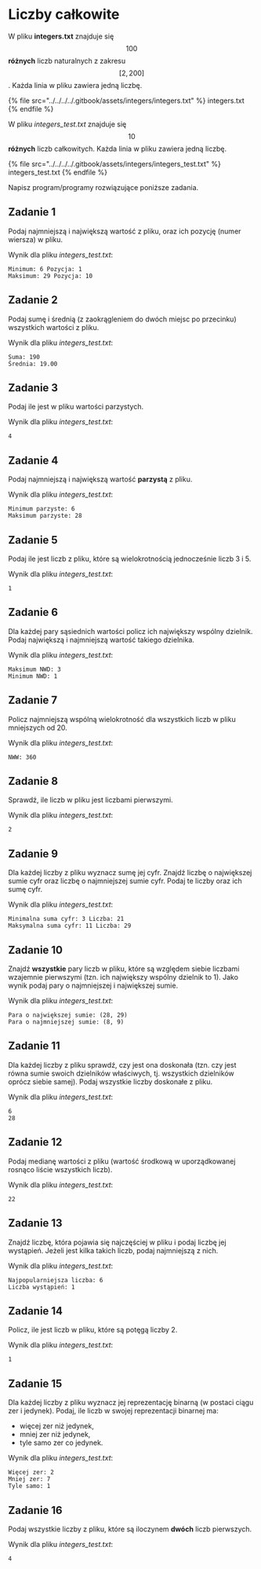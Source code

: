 # Liczby całkowite

W pliku **integers.txt** znajduje się $$100$$ **różnych** liczb naturalnych z zakresu $$[2,200]$$. Każda linia w pliku zawiera jedną liczbę.

{% file src="../../../../.gitbook/assets/integers/integers.txt" %}
integers.txt
{% endfile %}

W pliku *integers_test.txt* znajduje się $$10$$ **różnych** liczb całkowitych. Każda linia w pliku zawiera jedną liczbę.

{% file src="../../../../.gitbook/assets/integers/integers_test.txt" %}
integers_test.txt
{% endfile %}

Napisz program/programy rozwiązujące poniższe zadania.

## Zadanie 1

Podaj najmniejszą i największą wartość z pliku, oraz ich pozycję (numer wiersza) w pliku.

Wynik dla pliku *integers_test.txt*:

```
Minimum: 6 Pozycja: 1
Maksimum: 29 Pozycja: 10
```

## Zadanie 2

Podaj sumę i średnią (z zaokrągleniem do dwóch miejsc po przecinku) wszystkich wartości z pliku.

Wynik dla pliku *integers_test.txt*:

```
Suma: 190
Średnia: 19.00
```

## Zadanie 3

Podaj ile jest w pliku wartości parzystych. 

Wynik dla pliku *integers_test.txt*:

```
4
```

## Zadanie 4

Podaj najmniejszą i największą wartość **parzystą** z pliku.

Wynik dla pliku *integers_test.txt*:

```
Minimum parzyste: 6
Maksimum parzyste: 28
```

## Zadanie 5

Podaj ile jest liczb z pliku, które są wielokrotnością jednocześnie liczb 3 i 5.

Wynik dla pliku *integers_test.txt*:

```
1
```

## Zadanie 6

Dla każdej pary sąsiednich wartości policz ich największy wspólny dzielnik. Podaj największą i najmniejszą wartość takiego dzielnika.

Wynik dla pliku *integers_test.txt*:

```
Maksimum NWD: 3
Minimum NWD: 1
```

## Zadanie 7

Policz najmniejszą wspólną wielokrotność dla wszystkich liczb w pliku mniejszych od 20.

Wynik dla pliku *integers_test.txt*:

```
NWW: 360
```

## Zadanie 8

Sprawdź, ile liczb w pliku jest liczbami pierwszymi.

Wynik dla pliku *integers_test.txt*:

```
2
```

## Zadanie 9

Dla każdej liczby z pliku wyznacz sumę jej cyfr. Znajdź liczbę o największej sumie cyfr oraz liczbę o najmniejszej sumie cyfr. Podaj te liczby oraz ich sumę cyfr.

Wynik dla pliku *integers_test.txt*:

```
Minimalna suma cyfr: 3 Liczba: 21
Maksymalna suma cyfr: 11 Liczba: 29
```

## Zadanie 10

Znajdź **wszystkie** pary liczb w pliku, które są względem siebie liczbami wzajemnie pierwszymi (tzn. ich największy wspólny dzielnik to 1). Jako wynik podaj pary o najmniejszej i największej sumie.

Wynik dla pliku *integers_test.txt*:

```
Para o największej sumie: (28, 29)
Para o najmniejszej sumie: (8, 9)
```

## Zadanie 11

Dla każdej liczby z pliku sprawdź, czy jest ona doskonała (tzn. czy jest równa sumie swoich dzielników właściwych, tj. wszystkich dzielników oprócz siebie samej). Podaj wszystkie liczby doskonałe z pliku.

Wynik dla pliku *integers_test.txt*:

```
6
28
```

## Zadanie 12

Podaj medianę wartości z pliku (wartość środkową w uporządkowanej rosnąco liście wszystkich liczb).

Wynik dla pliku *integers_test.txt*:

```
22
```

## Zadanie 13

Znajdź liczbę, która pojawia się najczęściej w pliku i podaj liczbę jej wystąpień. Jeżeli jest kilka takich liczb, podaj najmniejszą z nich.

Wynik dla pliku *integers_test.txt*:

```
Najpopularniejsza liczba: 6
Liczba wystąpień: 1
```

## Zadanie 14

Policz, ile jest liczb w pliku, które są potęgą liczby 2.

Wynik dla pliku *integers_test.txt*:

```
1
```

## Zadanie 15

Dla każdej liczby z pliku wyznacz jej reprezentację binarną (w postaci ciągu zer i jedynek). Podaj, ile liczb w swojej reprezentacji binarnej ma: 

- więcej zer niż jedynek,
- mniej zer niż jedynek,
- tyle samo zer co jedynek.

Wynik dla pliku *integers_test.txt*:

```
Więcej zer: 2
Mniej zer: 7
Tyle samo: 1
```

## Zadanie 16

Podaj wszystkie liczby z pliku, które są iloczynem **dwóch** liczb pierwszych.

Wynik dla pliku *integers_test.txt*:

```
4
```